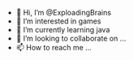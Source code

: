 - 👋 Hi, I’m @ExploadingBrains
- 👀 I’m interested in games
- 🌱 I’m currently learning java
- 💞️ I’m looking to collaborate on ...
- 📫 How to reach me ...

<!---
ExploadingBrains/ExploadingBrains is a ✨ special ✨ repository because its `README.md` (this file) appears on your GitHub profile.
You can click the Preview link to take a look at your changes.
--->
